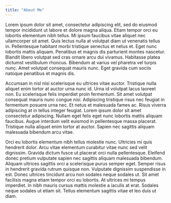 ```yaml
---
title: "About Me"
---
```


Lorem ipsum dolor sit amet, consectetur adipiscing elit, sed do eiusmod tempor incididunt ut labore
et dolore magna aliqua. Etiam tempor orci eu lobortis elementum nibh tellus. Mi ipsum faucibus vitae
aliquet nec ullamcorper sit amet. Quis lectus nulla at volutpat diam ut venenatis tellus in.
Pellentesque habitant morbi tristique senectus et netus et. Eget nunc lobortis mattis aliquam.
Penatibus et magnis dis parturient montes nascetur. Blandit libero volutpat sed cras ornare arcu dui
vivamus. Habitasse platea dictumst vestibulum rhoncus. Bibendum at varius vel pharetra vel turpis
nunc. Amet volutpat consequat mauris nunc. Eget gravida cum sociis natoque penatibus et magnis dis.

Accumsan in nisl nisi scelerisque eu ultrices vitae auctor. Tristique nulla aliquet enim tortor at
auctor urna nunc id. Urna id volutpat lacus laoreet non. Eu scelerisque felis imperdiet proin
fermentum. Sit amet volutpat consequat mauris nunc congue nisi. Adipiscing tristique risus nec
feugiat in fermentum posuere urna nec. Et netus et malesuada fames ac. Risus viverra adipiscing at
in tellus integer feugiat. Lorem ipsum dolor sit amet consectetur adipiscing. Nullam eget felis eget
nunc lobortis mattis aliquam faucibus. Augue interdum velit euismod in pellentesque massa placerat.
Tristique nulla aliquet enim tortor at auctor. Sapien nec sagittis aliquam malesuada bibendum arcu
vitae.

Orci eu lobortis elementum nibh tellus molestie nunc. Ultricies mi quis hendrerit dolor. Arcu vitae
elementum curabitur vitae nunc sed velit dignissim. Gravida dictum fusce ut placerat orci nulla
pellentesque. Eleifend donec pretium vulputate sapien nec sagittis aliquam malesuada bibendum.
Aliquam ultrices sagittis orci a scelerisque purus semper eget. Semper risus in hendrerit gravida
rutrum quisque non. Vulputate dignissim suspendisse in est. Donec ultrices tincidunt arcu non
sodales neque sodales ut. Sit amet facilisis magna etiam tempor orci eu lobortis. At ultrices mi
tempus imperdiet. In nibh mauris cursus mattis molestie a iaculis at erat. Sodales neque sodales ut
etiam sit. Tellus elementum sagittis vitae et leo duis ut diam.
